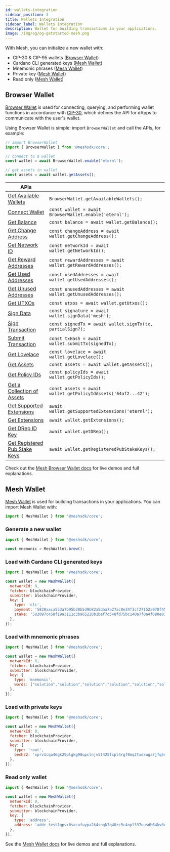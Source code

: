 ```yaml
---
id: wallets-integration
sidebar_position: 3
title: Wallets Integration
sidebar_label: Wallets Integration
description: Wallet for building transactions in your applications.
image: /img/og/og-getstarted-mesh.png
---
```


With Mesh, you can initialize a new wallet with:
- CIP-30 & CIP-95 wallets ([Browser Wallet](#browser-wallet))
- Cardano CLI generated keys ([Mesh Wallet](#mesh-wallet))
- Mnemonic phrases ([Mesh Wallet](#mesh-wallet))
- Private key ([Mesh Wallet](#mesh-wallet))
- Read only ([Mesh Wallet](#mesh-wallet))

## Browser Wallet

[Browser Wallet](https://meshjs.dev/apis/wallets/browserwallet) is used for connecting, querying, and performing wallet functions in accordance with [CIP-30](https://github.com/cardano-foundation/CIPs/tree/master/CIP-0030), which defines the API for dApps to communicate with the user's wallet.

Using Browser Wallet is simple: import `BrowserWallet` and call the APIs, for example:

```javascript
// import BrowserWallet
import { BrowserWallet } from '@meshsdk/core';

// connect to a wallet
const wallet = await BrowserWallet.enable('eternl');

// get assets in wallet
const assets = await wallet.getAssets();
```

| APIs | |
|--|--|
| [Get Available Wallets](https://meshjs.dev/apis/wallets/browserwallet#get-available-wallets) | ```BrowserWallet.getAvailableWallets();``` |
| [Connect Wallet](https://meshjs.dev/apis/wallets/browserwallet#connect-wallet) | ```const wallet = await BrowserWallet.enable('eternl');``` |
| [Get Balance](https://meshjs.dev/apis/wallets/browserwallet#get-balance) | ```const balance = await wallet.getBalance();``` |
| [Get Change Address](https://meshjs.dev/apis/wallets/browserwallet#get-change-address) | ```const changeAddress = await wallet.getChangeAddress();``` |
| [Get Network ID](https://meshjs.dev/apis/wallets/browserwallet#get-network-id) | ```const networkId = await wallet.getNetworkId();``` |
| [Get Reward Addresses](https://meshjs.dev/apis/wallets/browserwallet#get-reward-addresses) | ```const rewardAddresses = await wallet.getRewardAddresses();``` |
| [Get Used Addresses](https://meshjs.dev/apis/wallets/browserwallet#get-used-addresses) | ```const usedAddresses = await wallet.getUsedAddresses();``` |
| [Get Unused Addresses](https://meshjs.dev/apis/wallets/browserwallet#get-unused-addresses) | ```const unusedAddresses = await wallet.getUnusedAddresses();``` |
| [Get UTXOs](https://meshjs.dev/apis/wallets/browserwallet#get-utxos) | ```const utxos = await wallet.getUtxos();``` |
| [Sign Data](https://meshjs.dev/apis/wallets/browserwallet#sign-data) | ```const signature = await wallet.signData('mesh');``` |
| [Sign Transaction](https://meshjs.dev/apis/wallets/browserwallet#sign-transaction) | ```const signedTx = await wallet.signTx(tx, partialSign?);``` |
| [Submit Transaction](https://meshjs.dev/apis/wallets/browserwallet#submit-transaction) | ```const txHash = await wallet.submitTx(signedTx);``` |
| [Get Lovelace](https://meshjs.dev/apis/wallets/browserwallet#get-lovelace) | ```const lovelace = await wallet.getLovelace();``` |
| [Get Assets](https://meshjs.dev/apis/wallets/browserwallet#get-assets) | ```const assets = await wallet.getAssets();``` |
| [Get Policy IDs](https://meshjs.dev/apis/wallets/browserwallet#get-policy-ids) | ```const policyIds = await wallet.getPolicyIds();``` |
| [Get a Collection of Assets](https://meshjs.dev/apis/wallets/browserwallet#get-a-collection-of-assets) | ```const assets = await wallet.getPolicyIdAssets('64af2...42');``` |
| [Get Supported Extensions](https://meshjs.dev/apis/wallets/browserwallet#get-supported-extensions) | ```await wallet.getSupportedExtensions('eternl');``` |
| [Get Extensions](https://meshjs.dev/apis/wallets/browserwallet#get-extensions) | ```await wallet.getExtensions();``` |
| [Get DRep ID Key](https://meshjs.dev/apis/wallets/browserwallet#get-drep-id-key) | ```await wallet.getDRep();``` |
| [Get Registered Pub Stake Keys](https://meshjs.dev/apis/wallets/browserwallet#get-registered-pub-stake-keys) | ```await wallet.getRegisteredPubStakeKeys();``` |

Check out the [Mesh Browser Wallet docs](https://meshjs.dev/apis/wallets/browserwallet) for live demos and full explanations.

## Mesh Wallet

[Mesh Wallet](https://meshjs.dev/apis/wallets/meshwallet) is used for building transactions in your applications. You can import Mesh Wallet with:

```javascript
import { MeshWallet } from '@meshsdk/core';
```

### Generate a new wallet

```javascript
import { MeshWallet } from '@meshsdk/core';

const mnemonic = MeshWallet.brew();
```

### Load with Cardano CLI generated keys

```javascript
import { MeshWallet } from '@meshsdk/core';

const wallet = new MeshWallet({
  networkId: 0,
  fetcher: blockchainProvider,
  submitter: blockchainProvider,
  key: {
    type: 'cli',
    payment: '5820aaca553a7b95b38b5d9b82a5daa7a27ac8e34f3cf27152a978f4576520dd6503',
    stake: '582097c458f19a3111c3b965220b1bef7d548fd75bc140a7f0a4f080e03cce604f0e',
  },
});
```

### Load with mnemonic phrases

```javascript
import { MeshWallet } from '@meshsdk/core';

const wallet = new MeshWallet({
  networkId: 0,
  fetcher: blockchainProvider,
  submitter: blockchainProvider,
  key: {
    type: 'mnemonic',
    words: ["solution","solution","solution","solution","solution","solution","solution","solution","solution","solution","solution","solution","solution","solution","solution","solution","solution","solution","solution","solution","solution","solution","solution","solution"],
  },
});
```

### Load with private keys

```javascript
import { MeshWallet } from '@meshsdk/core';

const wallet = new MeshWallet({
  networkId: 0,
  fetcher: blockchainProvider,
  submitter: blockchainProvider,
  key: {
    type: 'root',
    bech32: 'xprv1cqa46gk29plgkg98upclnjv5t425fcpl4rgf9mq2txdxuga7jfq5shk7np6l55nj00sl3m4syzna3uwgrwppdm0azgy9d8zahyf32s62klfyhe0ayyxkc7x92nv4s77fa0v25tufk9tnv7x6dgexe9kdz5gpeqgu',
  },
});
```

### Read only wallet

```javascript
import { MeshWallet } from '@meshsdk/core';

const wallet = new MeshWallet({
  networkId: 0,
  fetcher: blockchainProvider,
  submitter: blockchainProvider,
  key: {
    type: 'address',
    address: 'addr_test1qpvx0sacufuypa2k4sngk7q40zc5c4npl337uusdh64kv0uafhxhu32dys6pvn6wlw8dav6cmp4pmtv7cc3yel9uu0nq93swx9',
  },
});
```

See the [Mesh Wallet docs](https://meshjs.dev/apis/wallets/meshwallet) for live demos and full explanations.
